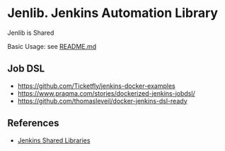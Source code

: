 # Jenlib. Jenkins Automation Library

Jenlib is Shared

Basic Usage: see [README.md](./var/README.md)

## Job DSL

- https://github.com/Ticketfly/jenkins-docker-examples
- https://www.praqma.com/stories/dockerized-jenkins-jobdsl/
- https://github.com/thomasleveil/docker-jenkins-dsl-ready

## References

- [Jenkins Shared Libraries](https://www.jenkins.io/doc/book/pipeline/shared-libraries/)